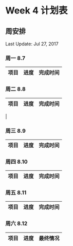 # Week 4 计划表

## 周安排

Last Update: Jul 27, 2017

### 周一 8.7

|项目|进度|完成时间|
|-|-|-|


### 周二 8.8

|项目|进度|完成时间|
|-|-|-|
|


### 周三 8.9

|项目|进度|完成时间|
|-|-|-|


### 周四 8.10

|项目|进度|完成时间|
|-|-|-|


### 周五 8.11

|项目|进度|完成时间|
|-|-|-|


### 周六 8.12

|项目|进度|最终情况|
|-|-|-|


